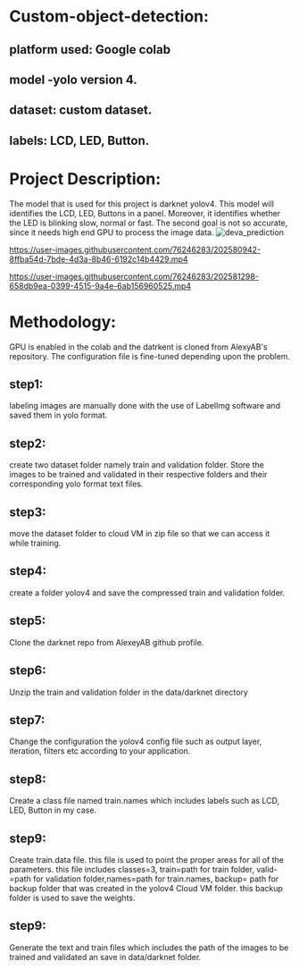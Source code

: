 # Custom-object-detection:

## platform used: Google colab
## model -yolo version 4.
## dataset: custom dataset.
## labels: LCD, LED, Button.

# Project Description:
The model that is used for this project is darknet yolov4. This model will identifies the LCD, LED, Buttons in a panel. Moreover, it identifies whether the LED is blinking slow, normal or fast. The second goal is not so accurate, since it needs high end GPU to process the image data. 
![deva_prediction](https://user-images.githubusercontent.com/76246283/202581586-6de6ae0f-c517-4384-89a3-53d5fe8c136b.jpg)


https://user-images.githubusercontent.com/76246283/202580942-8ffba54d-7bde-4d3a-8b46-6192c14b4429.mp4


https://user-images.githubusercontent.com/76246283/202581298-658db9ea-0399-4515-9a4e-6ab156960525.mp4



# Methodology: 
GPU is enabled in the colab and the datrkent is cloned from AlexyAB's repository. The configuration file is fine-tuned depending upon the problem.
## step1:
labeling images are manually done with the use of LabelImg software and saved them in yolo format.
## step2:
create two dataset folder namely train and validation folder.
Store the images to be trained and validated in their respective folders and their corresponding yolo format text files.
## step3:
move the dataset folder to cloud VM in zip file so that we can access it while training.
## step4:
create a folder yolov4 and save the compressed train and validation folder.
## step5:
Clone the darknet repo from AlexeyAB github profile.
## step6:
Unzip the train and validation folder in the data/darknet directory
## step7:
Change the configuration the yolov4 config file such as output layer, iteration, filters etc according to your application.
## step8:
Create a class file named train.names which includes labels such as LCD, LED, Button in my case.
## step9:
Create train.data file. this file is used to point the proper areas for all of the parameters. this file includes classes=3, train=path for train folder, valid-=path for validation folder,names=path for train.names, backup= path for backup folder that was created in the yolov4 Cloud VM folder. this backup folder is used to save the weights.
## step9:
Generate the text and train files which includes the path of the images to be trained and validated an save in data/darknet folder.
